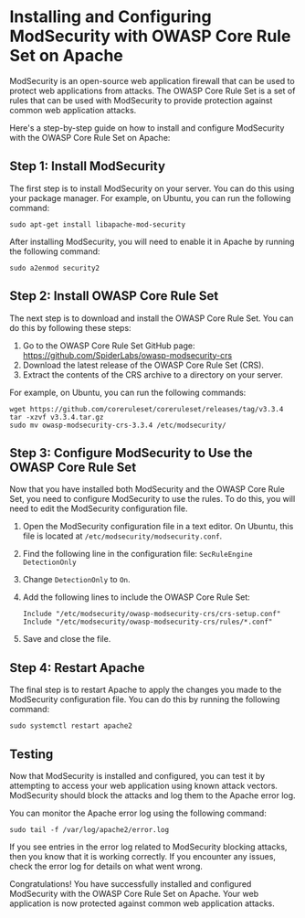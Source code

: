 

# Installing and Configuring ModSecurity with OWASP Core Rule Set on Apache

ModSecurity is an open-source web application firewall that can be used to protect web applications from attacks. The OWASP Core Rule Set is a set of rules that can be used with ModSecurity to provide protection against common web application attacks.

Here's a step-by-step guide on how to install and configure ModSecurity with the OWASP Core Rule Set on Apache:

## Step 1: Install ModSecurity

The first step is to install ModSecurity on your server. You can do this using your package manager. For example, on Ubuntu, you can run the following command:

```
sudo apt-get install libapache-mod-security
```

After installing ModSecurity, you will need to enable it in Apache by running the following command:

```
sudo a2enmod security2
```

## Step 2: Install OWASP Core Rule Set

The next step is to download and install the OWASP Core Rule Set. You can do this by following these steps:

1. Go to the OWASP Core Rule Set GitHub page: https://github.com/SpiderLabs/owasp-modsecurity-crs
2. Download the latest release of the OWASP Core Rule Set (CRS).
3. Extract the contents of the CRS archive to a directory on your server.

For example, on Ubuntu, you can run the following commands:

```
wget https://github.com/coreruleset/coreruleset/releases/tag/v3.3.4
tar -xzvf v3.3.4.tar.gz
sudo mv owasp-modsecurity-crs-3.3.4 /etc/modsecurity/
```

## Step 3: Configure ModSecurity to Use the OWASP Core Rule Set

Now that you have installed both ModSecurity and the OWASP Core Rule Set, you need to configure ModSecurity to use the rules. To do this, you will need to edit the ModSecurity configuration file.

1. Open the ModSecurity configuration file in a text editor. On Ubuntu, this file is located at `/etc/modsecurity/modsecurity.conf`.
2. Find the following line in the configuration file: `SecRuleEngine DetectionOnly`
3. Change `DetectionOnly` to `On`.
4. Add the following lines to include the OWASP Core Rule Set:

   ```
   Include "/etc/modsecurity/owasp-modsecurity-crs/crs-setup.conf"
   Include "/etc/modsecurity/owasp-modsecurity-crs/rules/*.conf"
   ```

5. Save and close the file.

## Step 4: Restart Apache

The final step is to restart Apache to apply the changes you made to the ModSecurity configuration file. You can do this by running the following command:

```
sudo systemctl restart apache2
```

## Testing

Now that ModSecurity is installed and configured, you can test it by attempting to access your web application using known attack vectors. ModSecurity should block the attacks and log them to the Apache error log.

You can monitor the Apache error log using the following command:

```
sudo tail -f /var/log/apache2/error.log
```

If you see entries in the error log related to ModSecurity blocking attacks, then you know that it is working correctly. If you encounter any issues, check the error log for details on what went wrong.

Congratulations! You have successfully installed and configured ModSecurity with the OWASP Core Rule Set on Apache. Your web application is now protected against common web application attacks.
